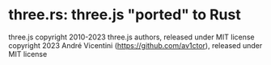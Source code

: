 # three.rs: three.js "ported" to Rust

three.js copyright 2010-2023 three.js authors, released under MIT license     
copyright 2023 André Vicentini (https://github.com/av1ctor), released under MIT license
